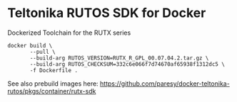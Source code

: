 # Teltonika RUTOS SDK for Docker
Dockerized Toolchain for the RUTX series

```
docker build \
       --pull \
       --build-arg RUTOS_VERSION=RUTX_R_GPL_00.07.04.2.tar.gz \
       --build-arg RUTOS_CHECKSUM=332c6e066f7d74670af65938f1312dc5 \
       -f Dockerfile .
```

See also prebuild images here: 
https://github.com/paresy/docker-teltonika-rutos/pkgs/container/rutx-sdk